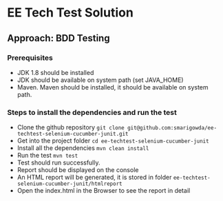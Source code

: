 # EE Tech Test Solution

## Approach: BDD Testing

### Prerequisites

- JDK 1.8 should be installed
- JDK should be available on system path (set JAVA_HOME)
- Maven. Maven should be installed, it should be available on system path.

### Steps to install the dependencies and run the test

- Clone the github repository
`git clone git@github.com:smarigowda/ee-techtest-selenium-cucumber-junit.git`
- Get into the project folder
`cd ee-techtest-selenium-cucumber-junit`
- Install all the dependencies
`mvn clean install`
- Run the test
`mvn test`
- Test should run successfully.
- Report should be displayed on the console
- An HTML report will be generated, it is stored in folder `ee-techtest-selenium-cucumber-junit/htmlreport`
- Open the index.html in the Browser to see the report in detail
